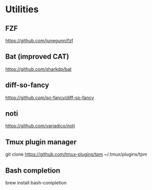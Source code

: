 # Utilities

## FZF
https://github.com/junegunn/fzf

## Bat (improved CAT)
https://github.com/sharkdp/bat

## diff-so-fancy
https://github.com/so-fancy/diff-so-fancy

## noti
https://github.com/variadico/noti

## Tmux plugin manager
git clone https://github.com/tmux-plugins/tpm ~/.tmux/plugins/tpm

## Bash completion
brew install bash-completion
